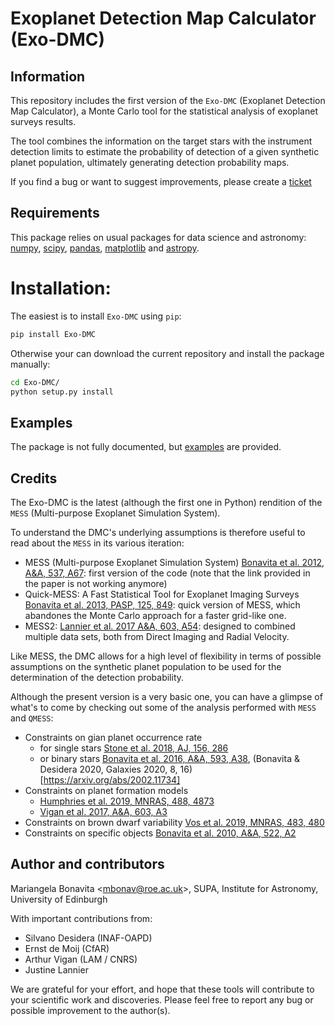 
Exoplanet Detection Map Calculator (Exo-DMC)
==========

Information
-----------
This repository includes the first version of the `Exo-DMC` (Exoplanet Detection Map Calculator), a Monte Carlo tool for the statistical analysis of exoplanet surveys results.

The tool combines the information on the target stars with the instrument detection limits to estimate the probability of detection of a given synthetic planet population, ultimately generating detection probability maps. 


If you find a bug or want to suggest improvements, please create a [ticket](https://github.com/mbonav/Exo-DMC/issues)

Requirements
------------

This package relies on usual packages for data science and astronomy: [numpy](https://numpy.org/), [scipy](https://www.scipy.org/), [pandas](https://pandas.pydata.org/), [matplotlib](https://matplotlib.org/) and [astropy](https://www.astropy.org/).

# Installation: 
The easiest is to install `Exo-DMC` using `pip`:

```sh
pip install Exo-DMC
```
                                                   
Otherwise your can download the current repository and install the package manually:

```sh
cd Exo-DMC/
python setup.py install
```

Examples
--------

The package is not fully documented, but [examples]() are provided.

Credits
-------
The Exo-DMC is the latest (although the first one in Python) rendition of the `MESS` (Multi-purpose Exoplanet Simulation System).

To understand the DMC's underlying assumptions is therefore useful to read about the `MESS` in its various iteration: 

* MESS (Multi-purpose Exoplanet Simulation System) [Bonavita et al.  2012, A&A, 537, A67](https://arxiv.org/abs/1110.4917): first version of the code (note that the link provided in the paper is not working anymore)
* Quick-MESS: A Fast Statistical Tool for Exoplanet Imaging Surveys [Bonavita et al.  2013, PASP, 125, 849](https://arxiv.org/abs/1306.0935): quick version of MESS, which abandones the Monte Carlo approach for a faster grid-like one. 
* MESS2: [Lannier et al.  2017 A&A, 603, A54](https://arxiv.org/abs/1704.07432): designed to combined multiple data sets, both from Direct Imaging and Radial Velocity. 

Like MESS, the DMC allows for a high level of flexibility in terms of possible assumptions on the synthetic planet population to be used for the determination of the detection probability. 

Although the present version is a very basic one, you can have a glimpse of what's to come by checking out some of the analysis performed with `MESS` and `QMESS`:

* Constraints on gian planet occurrence rate 
  * for single stars [Stone et al. 2018, AJ, 156, 286](https://arxiv.org/abs/1810.10560)
  * or binary stars [Bonavita et al. 2016, A&A, 593, A38](https://arxiv.org/abs/1605.03962), (Bonavita & Desidera 2020, Galaxies 2020, 8, 16)[https://arxiv.org/abs/2002.11734]
* Constraints on planet formation models 
    * [Humphries et al. 2019, MNRAS, 488, 4873](https://arxiv.org/abs/1907.07584)
    * [Vigan et al. 2017, A&A, 603, A3](https://arxiv.org/abs/1703.05322)
* Constraints on brown dwarf variability [Vos et al. 2019, MNRAS, 483, 480](https://arxiv.org/abs/1004.3487)
* Constraints on specific objects [Bonavita et al. 2010, A&A, 522, A2](https://arxiv.org/abs/1004.3487)


Author and contributors
-----------------------

Mariangela Bonavita <[mbonav@roe.ac.uk](mailto:mbonav@roe.ac.uk)>, SUPA, Institute for Astronomy, University of Edinburgh 

With important contributions from:
* Silvano Desidera (INAF-OAPD)
* Ernst de Moij (CfAR)
* Arthur Vigan (LAM / CNRS)
* Justine Lannier 

We are grateful for your effort, and hope that these tools will contribute to your scientific work and discoveries. Please feel free to report any bug or possible improvement to the author(s).

